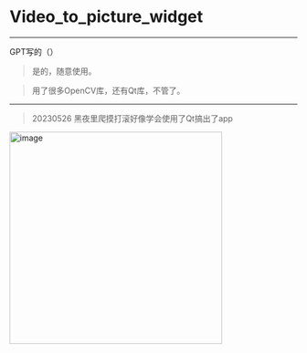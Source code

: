 # Video_to_picture_widget
- - -
GPT写的（）
>是的，随意使用。


>用了很多OpenCV库，还有Qt库，不管了。
---
>20230526
黑夜里爬摸打滚好像学会使用了Qt搞出了app

<img width="372" alt="image" src="https://user-images.githubusercontent.com/98259144/237053610-55673407-bc4f-476b-819a-f836728a81dc.png">
